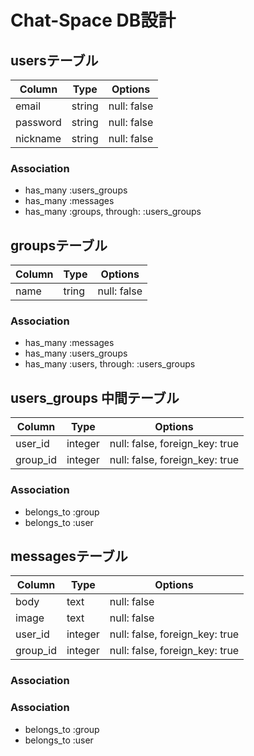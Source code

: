 # Chat-Space DB設計
## usersテーブル
|Column|Type|Options|
|------|----|-------|
|email|string|null: false|
|password|string|null: false|
|nickname|string|null: false|
### Association
- has_many :users_groups
- has_many :messages
- has_many  :groups,  through:  :users_groups

## groupsテーブル
|Column|Type|Options|
|------|----|-------|
|name|tring|null: false|
### Association
- has_many :messages
- has_many :users_groups
- has_many  :users,  through:  :users_groups

## users_groups 中間テーブル
|Column|Type|Options|
|------|----|-------|
|user_id|integer|null: false, foreign_key: true|
|group_id|integer|null: false, foreign_key: true|
### Association
- belongs_to :group
- belongs_to :user

## messagesテーブル
|Column|Type|Options|
|------|----|-------|
|body|text|null: false|
|image|text|null: false|
user_id|integer|null: false, foreign_key: true|
|group_id|integer|null: false, foreign_key: true|
### Association
### Association
- belongs_to :group
- belongs_to :user
